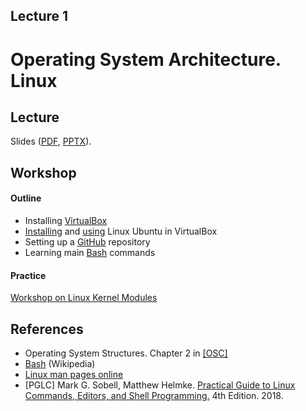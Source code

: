 Lecture 1
---

# Operating System Architecture. Linux

## Lecture

Slides ([PDF](OS_Lecture_01.pdf), [PPTX](OS_Lecture_01.pptx)).

## Workshop

#### Outline

* Installing [VirtualBox](../../software.md#virtualbox)
* [Installing](../../software/ubuntu_install.md) and [using](../../software/ubuntu.md) Linux Ubuntu in VirtualBox
* Setting up a [GitHub](../../software/git.md) repository
* Learning main [Bash](../../software/bash.md) commands

#### Practice

[Workshop on Linux Kernel Modules](kernel/lecture.md)

## References

* Operating System Structures. Chapter 2 in [[OSC]](../../books.md)
* [Bash](https://en.wikipedia.org/wiki/Bash_%28Unix_shell%29) (Wikipedia)
* [Linux man pages online](https://man7.org/linux/man-pages/index.html)
* [PGLC] Mark G. Sobell, Matthew Helmke.
  [Practical Guide to Linux Commands, Editors, and Shell Programming.](
  https://www.pearson.com/store/p/practical-guide-to-linux-commands-editors-and-shell-programming-a/P100000878019/9780134774602)
  4th Edition. 2018.
